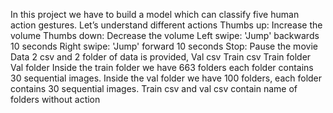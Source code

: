 
In this project we have to build a model which can classify five human action gestures.
Let’s understand different actions
Thumbs up: Increase the volume
Thumbs down: Decrease the volume
Left swipe: 'Jump' backwards 10 seconds
Right swipe: 'Jump' forward 10 seconds
Stop: Pause the movie
Data
2 csv and 2 folder of data is provided,
Val csv
Train csv
Train folder
Val folder
Inside the train folder we have 663 folders each folder contains 30 sequential images.
Inside the val folder we have 100 folders, each folder contains 30 sequential images.
Train csv and val csv contain name of folders without action
 
